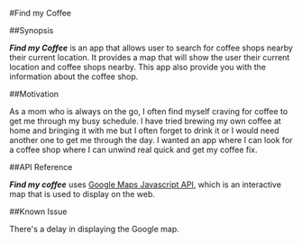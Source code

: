 #Find my Coffee

##Synopsis

**_Find my Coffee_** is an app that allows user to search for coffee shops nearby their current location. It provides a map that will show the user their current location and coffee shops nearby. This app also provide you with the information about the coffee shop.

##Motivation

As a mom who is always on the go, I often find myself craving for coffee to get me through my busy schedule. I have tried brewing my own coffee at home and bringing it with me but I often forget to drink it or I would need another one to get me through the day. I wanted an app where I can look for a coffee shop where I can unwind real quick and get my coffee fix.


##API Reference

**_Find my coffee_** uses [Google Maps Javascript API](https://developers.google.com/maps/documentation/javascript/tutorial), which is an interactive map that is used to display on the web.


##Known Issue

There's a delay in displaying the Google map.

